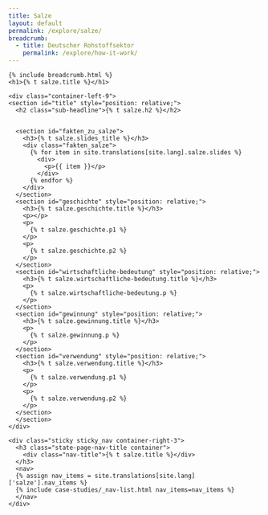 ```yaml
---
title: Salze
layout: default
permalink: /explore/salze/
breadcrumb:
  - title: Deutscher Rohstoffsektor
    permalink: /explore/how-it-work/
---
```


<link rel="stylesheet" type="text/css" href="{{ site.baseurl_root }}/css/slick-theme.css"/>
<link rel="stylesheet" type="text/css" href="//cdn.jsdelivr.net/jquery.slick/1.6.0/slick.css"/>

<main class="container-page-wrapper layout-state-pages">
  <section class="container" style="position: relative;">

    {% include breadcrumb.html %}
    <h1>{% t salze.title %}</h1>

    <div class="container-left-9">
    <section id="title" style="position: relative;">
      <h2 class="sub-headline">{% t salze.h2 %}</h2>


      <section id="fakten_zu_salze">
        <h3>{% t salze.slides_title %}</h3>
        <div class="fakten_salze">
          {% for item in site.translations[site.lang].salze.slides %}
            <div>
              <p>{{ item }}</p>
            </div>
          {% endfor %}
        </div>
      </section>
      <section id="geschichte" style="position: relative;">
        <h3>{% t salze.geschichte.title %}</h3>
        <p></p>
        <p>
          {% t salze.geschichte.p1 %}
        </p>
        <p>
          {% t salze.geschichte.p2 %}
        </p>
      </section>
      <section id="wirtschaftliche-bedeutung" style="position: relative;">
        <h3>{% t salze.wirtschaftliche-bedeutung.title %}</h3>
        <p>
          {% t salze.wirtschaftliche-bedeutung.p %}
        </p>
      </section>
      <section id="gewinnung" style="position: relative;">
        <h3>{% t salze.gewinnung.title %}</h3>
        <p>
          {% t salze.gewinnung.p %}
        </p>
      </section>
      <section id="verwendung" style="position: relative;">
        <h3>{% t salze.verwendung.title %}</h3>
        <p>
          {% t salze.verwendung.p1 %}
        </p>
        <p>
          {% t salze.verwendung.p2 %}
        </p>
      </section>
      </section>
    </div>

    <div class="sticky sticky_nav container-right-3">
      <h3 class="state-page-nav-title container">
        <div class="nav-title">{% t salze.title %}</div>
      </h3>
      <nav>
      {% assign nav_items = site.translations[site.lang]['salze'].nav_items %}
      {% include case-studies/_nav-list.html nav_items=nav_items %}
      </nav>
    </div>
  </section>
</main>

<script src="https://ajax.googleapis.com/ajax/libs/jquery/1.12.4/jquery.min.js"></script>
<script type="text/javascript" src="//cdn.jsdelivr.net/jquery.slick/1.6.0/slick.min.js"></script>
<script type="text/javascript" src="{{ site.baseurl_root }}/js/lib/static.min.js" charset="utf-8"></script>

<script type="text/javascript">
    $(document).ready(function(){
      $('.fakten_salze').slick({
        dots: true,
        speed: 500
      });
    });
</script>
